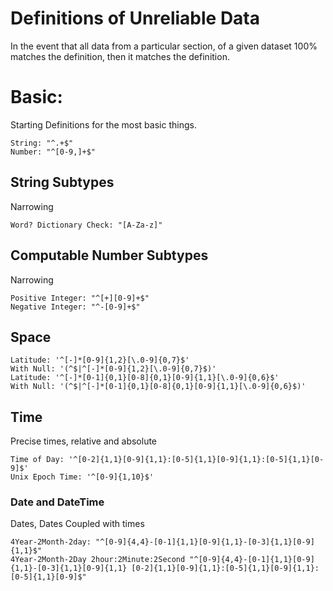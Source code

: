 # Definitions of Unreliable Data

In the event that all data from a particular section, of a given dataset 100% matches the definition, then it matches the definition.

# Basic:
Starting Definitions for the most basic things.
```
String: "^.+$"
Number: "^[0-9,]+$"
```
## String Subtypes
Narrowing
```
Word? Dictionary Check: "[A-Za-z]"
```
## Computable Number Subtypes
Narrowing
```
Positive Integer: "^[+][0-9]+$"
Negative Integer: "^-[0-9]+$"
```
## Space
```
Latitude: '^[-]*[0-9]{1,2}[\.0-9]{0,7}$'
With Null: '(^$|^[-]*[0-9]{1,2}[\.0-9]{0,7}$)'
Latitude: '^[-]*[0-1]{0,1}[0-8]{0,1}[0-9]{1,1}[\.0-9]{0,6}$'
With Null: '(^$|^[-]*[0-1]{0,1}[0-8]{0,1}[0-9]{1,1}[\.0-9]{0,6}$)'
```
## Time
Precise times, relative and absolute
```
Time of Day: '^[0-2]{1,1}[0-9]{1,1}:[0-5]{1,1}[0-9]{1,1}:[0-5]{1,1}[0-9]$'
Unix Epoch Time: '^[0-9]{1,10}$'
```

### Date and DateTime
Dates, Dates Coupled with times
```
4Year-2Month-2day: "^[0-9]{4,4}-[0-1]{1,1}[0-9]{1,1}-[0-3]{1,1}[0-9]{1,1}$"
4Year-2Month-2Day 2hour:2Minute:2Second "^[0-9]{4,4}-[0-1]{1,1}[0-9]{1,1}-[0-3]{1,1}[0-9]{1,1} [0-2]{1,1}[0-9]{1,1}:[0-5]{1,1}[0-9]{1,1}:[0-5]{1,1}[0-9]$"
```
